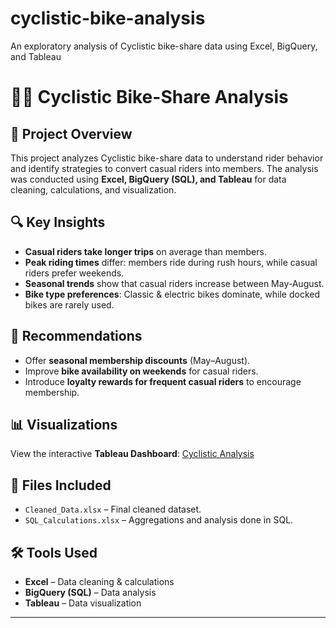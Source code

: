 # cyclistic-bike-analysis
An exploratory analysis of Cyclistic bike-share data using Excel, BigQuery, and Tableau
# 🚴‍♀️ Cyclistic Bike-Share Analysis  

## 📌 Project Overview  
This project analyzes Cyclistic bike-share data to understand rider behavior and identify strategies to convert casual riders into members. The analysis was conducted using **Excel, BigQuery (SQL), and Tableau** for data cleaning, calculations, and visualization.  

## 🔍 Key Insights  
- **Casual riders take longer trips** on average than members.  
- **Peak riding times** differ: members ride during rush hours, while casual riders prefer weekends.  
- **Seasonal trends** show that casual riders increase between May-August.  
- **Bike type preferences**: Classic & electric bikes dominate, while docked bikes are rarely used.  

## 🎯 Recommendations  
- Offer **seasonal membership discounts** (May–August).  
- Improve **bike availability on weekends** for casual riders.  
- Introduce **loyalty rewards for frequent casual riders** to encourage membership.  

## 📊 Visualizations  
View the interactive **Tableau Dashboard**: [Cyclistic Analysis](https://public.tableau.com/app/profile/chinomso.asikogu/viz/FINALCYCLISTICTRENDVIZ/Dashboard1)  

## 📂 Files Included  
- `Cleaned_Data.xlsx` – Final cleaned dataset.  
- `SQL_Calculations.xlsx` – Aggregations and analysis done in SQL.  

## 🛠 Tools Used  
- **Excel** – Data cleaning & calculations  
- **BigQuery (SQL)** – Data analysis  
- **Tableau** – Data visualization  

---
